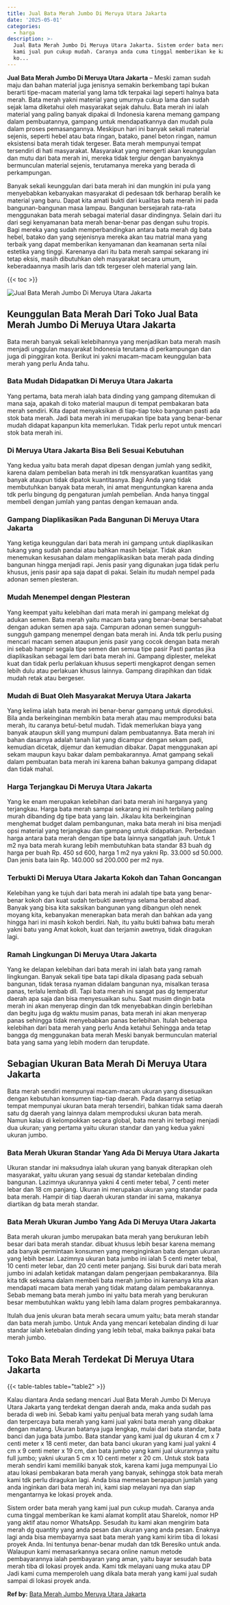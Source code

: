 ```yaml
---
title: Jual Bata Merah Jumbo Di Meruya Utara Jakarta
date: '2025-05-01'
categories:
  - harga
description: >-
  Jual Bata Merah Jumbo Di Meruya Utara Jakarta. Sistem order bata merah yang
  kami jual pun cukup mudah. Caranya anda cuma tinggal memberikan ke kami alamat
  ko...
---
```


**Jual Bata Merah Jumbo Di Meruya Utara Jakarta** – Meski zaman sudah maju dan bahan material juga jenisnya semakin berkembang tapi bukan berarti tipe-macam material yang lama tdk terpakai lagi seperti halnya bata merah. Bata merah yakni material yang umurnya cukup lama dan sudah sejak lama diketahui oleh masyarakat sejak dahulu. Bata merah ini ialah material yang paling banyak dipakai di Indonesia karena memang gampang dalam pembuatannya, gampang untuk mendapatkannya dan mudah pula dalam proses pemasangannya. Meskipun hari ini banyak sekali material sejenis, seperti hebel atau bata ringan, batako, panel beton ringan, namun eksistensi bata merah tidak tergeser. Bata merah mempunyai tempat tersendiri di hati masyarakat. Masyarakat yang mengerti akan keunggulan dan mutu dari bata merah ini, mereka tidak tergiur dengan banyaknya bermunculan material sejenis, terutamanya mereka yang berada di perkampungan.

Banyak sekali keunggulan dari bata merah ini dan mungkin ini pula yang menyebabkan kebanyakan masyarakat di pedesaan tdk berharap beralih ke material yang baru. Dapat kita amati bukti dari kualitas bata merah ini pada bangunan-bangunan masa lampau. Bangunan bersejarah rata-rata menggunakan bata merah sebagai material dasar dindingnya. Selain dari itu dari segi kenyamanan bata merah benar-benar pas dengan suhu tropis. Bagi mereka yang sudah memperbandingkan antara bata merah dg bata hebel, batako dan yang sejenisnya mereka akan tau matrial mana yang terbaik yang dapat memberikan kenyamanan dan keamanan serta nilai estetika yang tinggi. Karenanya dari itu bata merah sampai sekarang ini tetap eksis, masih dibutuhkan oleh masyarakat secara umum, keberadaannya masih laris dan tdk tergeser oleh material yang lain.

{{< toc >}}

![Jual Bata Merah Jumbo Di Meruya Utara Jakarta](/images/jual-bata-merah-19.png)

## Keunggulan Bata Merah Dari Toko Jual Bata Merah Jumbo Di Meruya Utara Jakarta

Bata merah banyak sekali kelebihannya yang menjadikan bata merah masih menjadi unggulan masyarakat Indonesia terutama di perkampungan dan juga di pinggiran kota. Berikut ini yakni macam-macam keunggulan bata merah yang perlu Anda tahu.

### Bata Mudah Didapatkan Di Meruya Utara Jakarta

Yang pertama, bata merah ialah bata dinding yang gampang ditemukan di mana saja, apakah di toko material maupun di tempat pembakaran bata merah sendiri. Kita dapat menyaksikan di tiap-tiap toko bangunan pasti ada stok bata merah. Jadi bata merah ini merupakan tipe bata yang benar-benar mudah didapat kapanpun kita memerlukan. Tidak perlu repot untuk mencari stok bata merah ini.

### Di Meruya Utara Jakarta Bisa Beli Sesuai Kebutuhan

Yang kedua yaitu bata merah dapat dipesan dengan jumlah yang sedikit, karena dalam pembelian bata merah ini tdk mensyaratkan kuantitas yang banyak ataupun tidak dipatok kuantitasnya. Bagi Anda yang tidak membutuhkan banyak bata merah, ini amat menguntungkan karena anda tdk perlu bingung dg pengaturan jumlah pembelian. Anda hanya tinggal membeli dengan jumlah yang pantas dengan kemauan anda.

### Gampang Diaplikasikan Pada Bangunan Di Meruya Utara Jakarta

Yang ketiga keunggulan dari bata merah ini gampang untuk diaplikasikan tukang yang sudah pandai atau bahkan masih belajar. Tidak akan menemukan kesusahan dalam mengaplikasikan bata merah pada dinding bangunan hingga menjadi rapi. Jenis pasir yang digunakan juga tidak perlu khusus, jenis pasir apa saja dapat di pakai. Selain itu mudah nempel pada adonan semen plesteran.

### Mudah Menempel dengan Plesteran

Yang keempat yaitu kelebihan dari mata merah ini gampang melekat dg adukan semen. Bata merah yaitu macam bata yang benar-benar bersahabat dengan adukan semen apa saja. Campuran adonan semen sungguh-sungguh gampang menempel dengan bata merah ini. Anda tdk perlu pusing mencari macam semen ataupun jenis pasir yang cocok dengan bata merah ini sebab hampir segala tipe semen dan semua tipe pasir Pasti pantas jika diaplikasikan sebagai lem dari bata merah ini. Gampang diplester, melekat kuat dan tidak perlu perlakuan khusus seperti mengkaprot dengan semen lebih dulu atau perlakuan khusus lainnya. Gampang dirapihkan dan tidak mudah retak atau bergeser.

### Mudah di Buat Oleh Masyarakat Meruya Utara Jakarta

Yang kelima ialah bata merah ini benar-benar gampang untuk diproduksi. Bila anda berkeinginan membikin bata merah atau mau memproduksi bata merah, itu caranya betul-betul mudah. Tidak memerlukan biaya yang banyak ataupun skill yang mumpuni dalam pembuatannya. Bata merah ini bahan dasarnya adalah tanah liat yang dicampur dengan sekam padi, kemudian dicetak, dijemur dan kemudian dibakar. Dapat menggunakan api sekam maupun kayu bakar dalam pembakarannya. Amat gampang sekali dalam pembuatan bata merah ini karena bahan bakunya gampang didapat dan tidak mahal.

### Harga Terjangkau Di Meruya Utara Jakarta

Yang ke enam merupakan kelebihan dari bata merah ini harganya yang terjangkau. Harga bata merah sampai sekarang ini masih terbilang paling murah dibanding dg tipe bata yang lain. Jikalau kita berkeinginan menghemat budget dalam pembangunan, maka bata merah ini bisa menjadi opsi material yang terjangkau dan gampang untuk didapatkan. Perbedaan harga antara bata merah dengan tipe bata lainnya sangatlah jauh. Untuk 1 m2 nya bata merah kurang lebih membutuhkan bata standar 83 buah dg harga per buah Rp. 450 sd 600, harga 1 m2 nya yakni Rp. 33.000 sd 50.000. Dan jenis bata lain Rp. 140.000 sd 200.000 per m2 nya.

### Terbukti Di Meruya Utara Jakarta Kokoh dan Tahan Goncangan

Kelebihan yang ke tujuh dari bata merah ini adalah tipe bata yang benar-benar kokoh dan kuat sudah terbukti awetnya selama berabad abad. Banyak yang bisa kita saksikan bangunan yang dibangun oleh nenek moyang kita, kebanyakan menerapkan bata merah dan bahkan ada yang hingga hari ini masih kokoh berdiri. Nah, itu yaitu bukti bahwa batu merah yakni batu yang Amat kokoh, kuat dan terjamin awetnya, tidak diragukan lagi.

### Ramah Lingkungan Di Meruya Utara Jakarta

Yang ke delapan kelebihan dari bata merah ini ialah bata yang ramah lingkungan. Banyak sekali tipe bata tapi dikala dipasang pada sebuah bangunan, tidak terasa nyaman didalam bangunan nya, misalkan terasa panas, terlalu lembab dll. Tapi bata merah ini sangat pas dg temperatur daerah apa saja dan bisa menyesuaikan suhu. Saat musim dingin bata merah ini akan menyerap dingin dan tdk menyebabkan dingin berlebihan dan begitu juga dg waktu musim panas, bata merah ini akan menyerap panas sehingga tidak menyebabkan panas berlebihan. Itulah beberapa kelebihan dari bata merah yang perlu Anda ketahui Sehingga anda tetap bangga dg menggunakan bata merah Meski banyak bermunculan material bata yang sama yang lebih modern dan terupdate.

## Sebagian Ukuran Bata Merah Di Meruya Utara Jakarta

Bata merah sendiri mempunyai macam-macam ukuran yang disesuaikan dengan kebutuhan konsumen tiap-tiap daerah. Pada dasarnya setiap tempat mempunyai ukuran bata merah tersendiri, bahkan tidak sama daerah satu dg daerah yang lainnya dalam memproduksi ukuran bata merah. Namun kalau di kelompokkan secara global, bata merah ini terbagi menjadi dua ukuran; yang pertama yaitu ukuran standar dan yang kedua yakni ukuran jumbo.

### Bata Merah Ukuran Standar Yang Ada Di Meruya Utara Jakarta

Ukuran standar ini maksudnya ialah ukuran yang banyak diterapkan oleh masyarakat, yaitu ukuran yang sesuai dg standar ketebalan dinding bangunan. Lazimnya ukurannya yakni 4 centi meter tebal, 7 centi meter lebar dan 18 cm panjang. Ukuran ini merupakan ukuran yang standar pada bata merah. Hampir di tiap daerah ukuran standar ini sama, makanya diartikan dg bata merah standar.

### Bata Merah Ukuran Jumbo Yang Ada Di Meruya Utara Jakarta

Bata merah ukuran jumbo merupakan bata merah yang berukuran lebih besar dari bata merah standar. dibuat khusus lebih besar karena memang ada banyak permintaan konsumen yang menginginkan bata dengan ukuran yang lebih besar. Lazimnya ukuran bata jumbo ini ialah 5 centi meter tebal, 10 centi meter lebar, dan 20 centi meter panjang. Sisi buruk dari bata merah jumbo ini adalah ketidak matangan dalam pengerjaan pembakarannya. Bila kita tdk seksama dalam membeli bata merah jumbo ini karenanya kita akan mendapati macam bata merah yang tidak matang dalam pembakarannya. Sebab memang bata merah jumbo ini yaitu bata merah yang berukuran besar membutuhkan waktu yang lebih lama dalam progres pembakarannya.

Itulah dua jenis ukuran bata merah secara umum yaitu; bata merah standar dan bata merah jumbo. Untuk Anda yang mencari ketebalan dinding di luar standar ialah ketebalan dinding yang lebih tebal, maka baiknya pakai bata merah jumbo.

## Toko Bata Merah Terdekat Di Meruya Utara Jakarta

{{< table-tables table="table2" >}}

Kalau diantara Anda sedang mencari Jual Bata Merah Jumbo Di Meruya Utara Jakarta yang terdekat dengan daerah anda, maka anda sudah pas berada di web ini. Sebab kami yaitu penjual bata merah yang sudah lama dan terpercaya bata merah yang kami jual yakni bata merah yang dibakar dengan matang. Ukuran batanya juga lengkap, mulai dari bata standar, bata banci dan juga bata jumbo. Bata standar yang kami jual dg ukuran 4 cm x 7 centi meter x 18 centi meter, dan bata banci ukuran yang kami jual yakni 4 cm x 9 centi meter x 19 cm, dan bata jumbo yang kami jual ukurannya yaitu full jumbo; yakni ukuran 5 cm x 10 centi meter x 20 cm. Untuk stok bata merah sendiri kami memiliki banyak stok, karena kami juga mempunyai Lio atau lokasi pembakaran bata merah yang banyak, sehingga stok bata merah kami tdk perlu diragukan lagi. Anda bisa memesan berapapun jumlah yang anda inginkan dari bata merah ini, kami siap melayani nya dan siap mengantarnya ke lokasi proyek anda.

Sistem order bata merah yang kami jual pun cukup mudah. Caranya anda cuma tinggal memberikan ke kami alamat komplit atau Sharelok, nomor HP yang aktif atau nomor WhatsApp. Sesudah itu kami akan mengirim bata merah dg quantity yang anda pesan dan ukuran yang anda pesan. Enaknya lagi anda bisa membayarnya saat bata merah yang kami kirim tiba di lokasi proyek Anda. Ini tentunya benar-benar mudah dan tdk Beresiko untuk anda. Walaupun kami memasarkannya secara online namun metode pembayarannya ialah pembayaran yang aman, yaitu bayar sesudah bata merah tiba di lokasi proyek anda. Kami tdk melayani uang muka atau DP Jadi kami cuma memperoleh uang dikala bata merah yang kami jual sudah sampai di lokasi proyek anda.

**Ref by:** [Bata Merah Jumbo Meruya Utara Jakarta](https://id.wikipedia.org/wiki/Bata)
